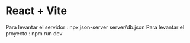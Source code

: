# React + Vite

Para levantar el servidor : npx json-server server/db.json
Para levantar el proyecto : npm run dev